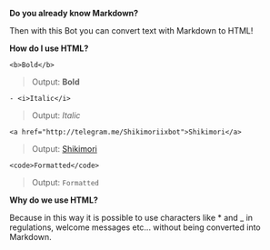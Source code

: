 **Do you already know Markdown?**

Then with this Bot you can convert text with Markdown to HTML!

**How do I use HTML?**

```
<b>Bold</b>
```
> Output: <b>Bold</b>

```
- <i>Italic</i>
```
> Output: <i>Italic</i>

```
<a href="http://telegram.me/Shikimoriixbot">Shikimori</a>
``` 
>Output: <a href="http://telegram.me/Shikimoriixbot">Shikimori</a>

```
<code>Formatted</code>
```
>Output: <code>Formatted</code>

**Why do we use HTML?**

Because in this way it is possible to use characters like * and _ in regulations, welcome messages etc... without being converted into Markdown.
